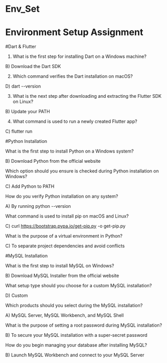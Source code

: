 # Env_Set

# Environment Setup Assignment

#Dart & Flutter

1. What is the first step for installing Dart on a Windows machine?

B) Download the Dart SDK



2. Which command verifies the Dart installation on macOS?

D) dart --version



3. What is the next step after downloading and extracting the Flutter SDK on Linux?

B) Update your PATH



4. What command is used to run a newly created Flutter app?

C) flutter run



#Python Installation

What is the first step to install Python on a Windows system?

B) Download Python from the official website



Which option should you ensure is checked during Python installation on Windows?

C) Add Python to PATH



How do you verify Python installation on any system?

A) By running python --version



What command is used to install pip on macOS and Linux?

C) curl https://bootstrap.pypa.io/get-pip.py -o get-pip.py



What is the purpose of a virtual environment in Python?

C) To separate project dependencies and avoid conflicts



#MySQL Installation

What is the first step to install MySQL on Windows?

B) Download MySQL Installer from the official website



What setup type should you choose for a custom MySQL installation?

D) Custom



Which products should you select during the MySQL installation?

A) MySQL Server, MySQL Workbench, and MySQL Shell



What is the purpose of setting a root password during MySQL installation?

B) To secure your MySQL installation with a super-secret password



How do you begin managing your database after installing MySQL?

B) Launch MySQL Workbench and connect to your MySQL Server

